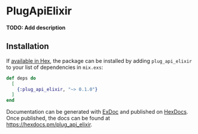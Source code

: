 # PlugApiElixir

**TODO: Add description**

## Installation

If [available in Hex](https://hex.pm/docs/publish), the package can be installed
by adding `plug_api_elixir` to your list of dependencies in `mix.exs`:

```elixir
def deps do
  [
    {:plug_api_elixir, "~> 0.1.0"}
  ]
end
```

Documentation can be generated with [ExDoc](https://github.com/elixir-lang/ex_doc)
and published on [HexDocs](https://hexdocs.pm). Once published, the docs can
be found at <https://hexdocs.pm/plug_api_elixir>.

